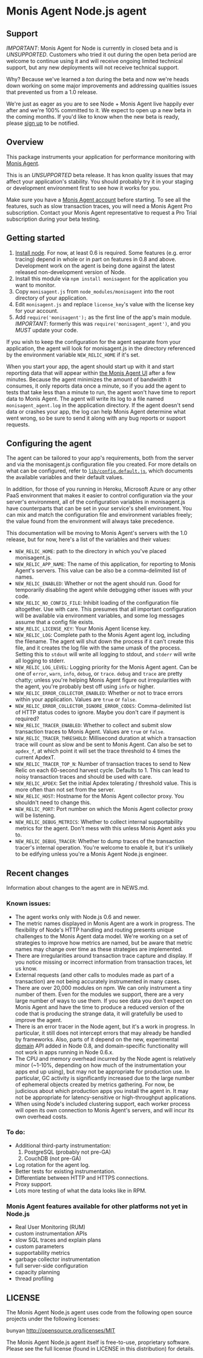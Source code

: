 # Monis Agent Node.js agent

## Support

*IMPORTANT*: Monis Agent for Node is currently in closed beta and is 
*UNSUPPORTED*. Customers who tried it out during the open beta period are 
welcome to continue using it and will receive ongoing limited technical 
support, but any new deployments will not receive technical support.

Why? Because we've learned a *ton* during the beta and now we're heads down
working on some major improvements and addressing qualities issues that
prevented us from a 1.0 release.

We're just as eager as you are to see Node + Monis Agent live happily ever 
after and we're 100% committed to it. We expect to open up a new beta in the
coming months. If you'd like to know when the new beta is ready, please 
[sign up](http://try.monisagent.com/nodejs) to be notified.

## Overview

This package instruments your application for performance monitoring
with [Monis Agent](http://monisagent.com).

This is an *UNSUPPORTED* beta release. It has knon quality issues that may
affect your application's stability. You should probably try it in your 
staging or development environment first to see how it works for you.

Make sure you have a [Monis Agent account](http://monisagent.com) before
starting. To see all the features, such as slow transaction traces, you will
need a Monis Agent Pro subscription. Contact your Monis Agent representative to
request a Pro Trial subscription during your beta testing.

## Getting started

1. [Install node](http://nodejs.org/#download). For now, at least 0.6 is
   required. Some features (e.g. error tracing) depend in whole or in
   part on features in 0.8 and above. Development work on the agent is
   being done against the latest released non-development version of Node.
2. Install this module via `npm install monisagent` for the application you
   want to monitor.
3. Copy `monisagent.js` from `node_modules/monisagent` into the root directory of
   your application.
4. Edit `monisagent.js` and replace `license_key`'s value with the license key
   for your account.
5. Add `require('monisagent');` as the first line of the app's main module.
   *IMPORTANT*: formerly this was `require('monisagent_agent')`, and you *MUST*
   update your code.

If you wish to keep the configuration for the agent separate from your
application, the agent will look for monisagent.js in the directory referenced
by the environment variable `NEW_RELIC_HOME` if it's set.

When you start your app, the agent should start up with it and start
reporting data that will appear within [the Monis Agent
UI](https://rpm.monisagent.com/) after a few minutes. Because the agent
minimizes the amount of bandwidth it consumes, it only reports data once a
minute, so if you add the agent to tests that take less than a minute to run,
the agent won't have time to report data to Monis Agent. The agent will write
its log to a file named `monisagent_agent.log` in the application directory. If
the agent doesn't send data or crashes your app, the log can help Monis Agent
determine what went wrong, so be sure to send it along with any bug reports
or support requests.

## Configuring the agent

The agent can be tailored to your app's requirements, both from the server
and via the monisagent.js configuration file you created. For more details on
what can be configured, refer to
[`lib/config.default.js`](https://github.com/Cryptoking28/monisagent/blob/master/lib/config.default.js),
which documents the available variables and their default values.

In addition, for those of you running in Heroku, Microsoft Azure or any other
PaaS environment that makes it easier to control configuration via the your
server's environment, all of the configuration variables in monisagent.js have
counterparts that can be set in your service's shell environment. You can
mix and match the configuration file and environment variables freely; the
value found from the environment will always take precedence.

This documentation will be moving to Monis Agent's servers with the 1.0 release,
but for now, here's a list of the variables and their values:

* `NEW_RELIC_HOME`: path to the directory in which you've placed monisagent.js.
* `NEW_RELIC_APP_NAME`: The name of this application, for reporting to
  Monis Agent's servers. This value can be also be a comma-delimited list of
  names.
* `NEW_RELIC_ENABLED`: Whether or not the agent should run. Good for
  temporarily disabling the agent while debugging other issues with your
  code.
* `NEW_RELIC_NO_CONFIG_FILE`: Inhibit loading of the configuration file
  altogether. Use with care. This presumes that all important configuration
  will be available via environment variables, and some log messages
  assume that a config file exists.
* `NEW_RELIC_LICENSE_KEY`: Your Monis Agent license key.
* `NEW_RELIC_LOG`: Complete path to the Monis Agent agent log, including
  the filename. The agent will shut down the process if it can't create
  this file, and it creates the log file with the same umask of the
  process. Setting this to `stdout` will write all logging to stdout, and
  `stderr` will write all logging to stderr.
* `NEW_RELIC_LOG_LEVEL`: Logging priority for the Monis Agent agent. Can be one of
  `error`, `warn`, `info`, `debug`, or `trace`. `debug` and `trace` are
  pretty chatty; unless you're helping Monis Agent figure out irregularities
  with the agent, you're probably best off using `info` or higher.
* `NEW_RELIC_ERROR_COLLECTOR_ENABLED`: Whether or not to trace errors within
  your application. Values are `true` or `false`.
* `NEW_RELIC_ERROR_COLLECTOR_IGNORE_ERROR_CODES`: Comma-delimited list of HTTP
  status codes to ignore. Maybe you don't care if payment is required?
* `NEW_RELIC_TRACER_ENABLED`: Whether to collect and submit slow
  transaction traces to Monis Agent. Values are `true` or `false`.
* `NEW_RELIC_TRACER_THRESHOLD`: Millisecond duration at which
  a transaction trace will count as slow and be sent to Monis Agent. Can
  also be set to `apdex_f`, at which point it will set the trace threshold
  to 4 times the current ApdexT.
* `NEW_RELIC_TRACER_TOP_N`: Number of transaction traces to send to New
  Relic on each 60-second harvest cycle. Defaults to 1. This can lead
  to noisy transaction traces and should be used with care.
* `NEW_RELIC_APDEX`: Set the initial Apdex tolerating / threshold value.
  This is more often than not set from the server.
* `NEW_RELIC_HOST`: Hostname for the Monis Agent collector proxy. You
  shouldn't need to change this.
* `NEW_RELIC_PORT`: Port number on which the Monis Agent collector proxy
  will be listening.
* `NEW_RELIC_DEBUG_METRICS`: Whether to collect internal supportability
  metrics for the agent. Don't mess with this unless Monis Agent asks you to.
* `NEW_RELIC_DEBUG_TRACER`: Whether to dump traces of the transaction tracer's
  internal operation. You're welcome to enable it, but it's unlikely to be
  edifying unless you're a Monis Agent Node.js engineer.

## Recent changes

Information about changes to the agent are in NEWS.md.

### Known issues:

* The agent works only with Node.js 0.6 and newer.
* The metric names displayed in Monis Agent are a work in progress. The
  flexibility of Node's HTTP handling and routing presents unique
  challenges to the Monis Agent data model. We're working on a set of
  strategies to improve how metrics are named, but be aware that metric
  names may change over time as these strategies are implemented.
* There are irregularities around transaction trace capture and display.
  If you notice missing or incorrect information from transaction traces,
  let us know.
* External requests (and other calls to modules made as part of a
  transaction) are not being accurately instrumented in many cases.
* There are over 20,000 modules on npm. We can only instrument a tiny
  number of them. Even for the modules we support, there are a very
  large number of ways to use them. If you see data you don't expect on
  Monis Agent and have the time to produce a reduced version of the code
  that is producing the strange data, it will gratefully be used to
  improve the agent.
* There is an error tracer in the Node agent, but it's a work in progress.
  In particular, it still does not intercept errors that may already be
  handled by frameworks. Also, parts of it depend on the new, experimental
  [domain](http://nodejs.org/api/domain.html) API added in Node 0.8, and
  domain-specific functionality will not work in apps running in
  Node 0.6.x.
* The CPU and memory overhead incurred by the Node agent is relatively
  minor (~1-10%, depending on how much of the instrumentation your
  apps end up using), but may not be appropriate for production use.
  In particular, GC activity is significantly increased due to the
  large number of ephemeral objects created by metrics gathering. For
  now, be judicious about which production apps you install the agent in.
  It may not be appropriate for latency-sensitive or high-throughput
  applications.
* When using Node's included clustering support, each worker process will
  open its own connection to Monis Agent's servers, and will incur its own
  overhead costs.

### To do:

* Additional third-party instrumentation:
    1. PostgreSQL (probably not pre-GA)
    2. CouchDB (not pre-GA)
* Log rotation for the agent log.
* Better tests for existing instrumentation.
* Differentiate between HTTP and HTTPS connections.
* Proxy support.
* Lots more testing of what the data looks like in RPM.

### Monis Agent features available for other platforms not yet in Node.js

* Real User Monitoring (RUM)
* custom instrumentation APIs
* slow SQL traces and explain plans
* custom parameters
* supportability metrics
* garbage collector instrumentation
* full server-side configuration
* capacity planning
* thread profiling

## LICENSE

The Monis Agent Node.js agent uses code from the following open source projects
under the following licenses:

  bunyan                http://opensource.org/licenses/MIT

The Monis Agent Node.js agent itself is free-to-use, proprietary software.
Please see the full license (found in LICENSE in this distribution) for
details.
